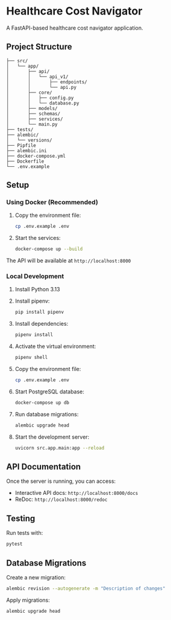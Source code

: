 # Healthcare Cost Navigator

A FastAPI-based healthcare cost navigator application.

## Project Structure

```
├── src/
│   └── app/
│       ├── api/
│       │   └── api_v1/
│       │       ├── endpoints/
│       │       └── api.py
│       ├── core/
│       │   ├── config.py
│       │   └── database.py
│       ├── models/
│       ├── schemas/
│       ├── services/
│       └── main.py
├── tests/
├── alembic/
│   └── versions/
├── Pipfile
├── alembic.ini
├── docker-compose.yml
├── Dockerfile
└── .env.example
```

## Setup

### Using Docker (Recommended)

1. Copy the environment file:
   ```bash
   cp .env.example .env
   ```

2. Start the services:
   ```bash
   docker-compose up --build
   ```

The API will be available at `http://localhost:8000`

### Local Development

1. Install Python 3.13
2. Install pipenv:
   ```bash
   pip install pipenv
   ```

3. Install dependencies:
   ```bash
   pipenv install
   ```

4. Activate the virtual environment:
   ```bash
   pipenv shell
   ```

5. Copy the environment file:
   ```bash
   cp .env.example .env
   ```

6. Start PostgreSQL database:
   ```bash
   docker-compose up db
   ```

7. Run database migrations:
   ```bash
   alembic upgrade head
   ```

8. Start the development server:
   ```bash
   uvicorn src.app.main:app --reload
   ```

## API Documentation

Once the server is running, you can access:
- Interactive API docs: `http://localhost:8000/docs`
- ReDoc: `http://localhost:8000/redoc`

## Testing

Run tests with:
```bash
pytest
```

## Database Migrations

Create a new migration:
```bash
alembic revision --autogenerate -m "Description of changes"
```

Apply migrations:
```bash
alembic upgrade head
```